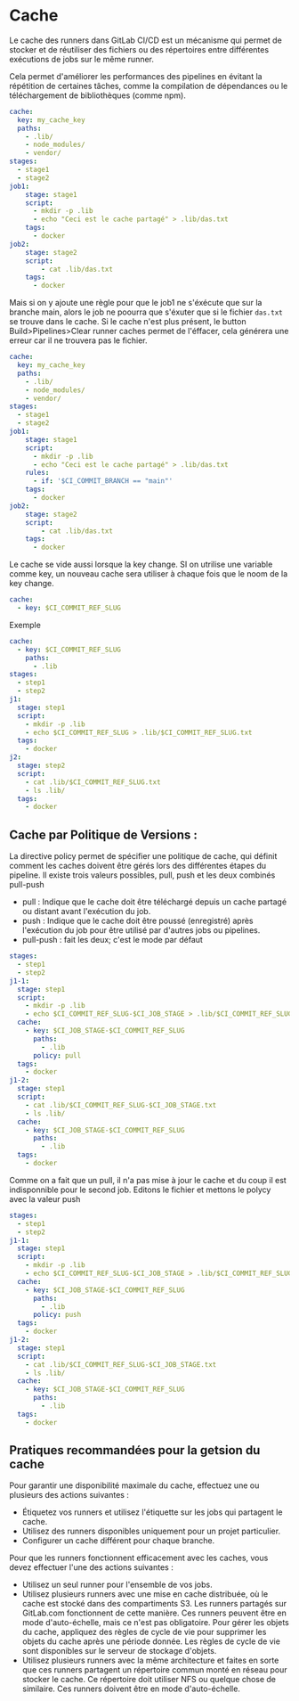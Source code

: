 # Cache
Le cache des runners dans GitLab CI/CD est un mécanisme qui permet de stocker 
et de réutiliser des fichiers ou des répertoires entre différentes exécutions 
de jobs sur le même runner.  

Cela permet d'améliorer les performances des pipelines en évitant la répétition 
de certaines tâches, comme la compilation de dépendances ou le téléchargement de bibliothèques (comme npm). 

```yaml
cache:
  key: my_cache_key
  paths:
    - .lib/
    - node_modules/
    - vendor/
stages:
  - stage1
  - stage2
job1:
    stage: stage1
    script: 
      - mkdir -p .lib
      - echo "Ceci est le cache partagé" > .lib/das.txt
    tags:
      - docker
job2:
    stage: stage2
    script:
        - cat .lib/das.txt
    tags:
      - docker

```
Mais si on y ajoute une règle pour que le job1 ne s'éxécute que sur la branche main, alors le job ne poourra que s'éxuter que si le fichier ``das.txt`` se trouve dans le cache. 
Si le cache n'est plus présent, le button Build>Pipelines>Clear runner caches  permet de l'éffacer, cela générera une erreur car il ne trouvera pas le fichier. 

```yaml
cache:
  key: my_cache_key
  paths:
    - .lib/
    - node_modules/
    - vendor/
stages:
  - stage1
  - stage2
job1:
    stage: stage1
    script: 
      - mkdir -p .lib
      - echo "Ceci est le cache partagé" > .lib/das.txt
    rules:
      - if: '$CI_COMMIT_BRANCH == "main"'
    tags:
      - docker
job2:
    stage: stage2
    script:
        - cat .lib/das.txt
    tags:
      - docker
```

Le cache se vide aussi lorsque la key change. SI on utrilise une variable comme key, un nouveau cache sera utiliser à chaque fois que le noom de la key change.

```yaml
cache:
  - key: $CI_COMMIT_REF_SLUG
```

Exemple 
```yaml
cache:
  - key: $CI_COMMIT_REF_SLUG
    paths:
      - .lib
stages:
  - step1
  - step2
j1:
  stage: step1
  script:
    - mkdir -p .lib 
    - echo $CI_COMMIT_REF_SLUG > .lib/$CI_COMMIT_REF_SLUG.txt
  tags:
    - docker
j2:
  stage: step2
  script: 
    - cat .lib/$CI_COMMIT_REF_SLUG.txt
    - ls .lib/
  tags:
    - docker
```

## Cache par Politique de Versions :

La directive policy permet de spécifier une politique de cache, qui définit comment les caches doivent être gérés lors des différentes étapes du pipeline. Il existe trois valeurs possibles, pull, push et les deux combinés pull-push

- pull : Indique que le cache doit être téléchargé depuis un cache partagé ou distant avant l'exécution du job.
- push : Indique que le cache doit être poussé (enregistré) après l'exécution du job pour être utilisé par d'autres jobs ou pipelines.
- pull-push : fait les deux; c'est le mode par défaut


```yaml
stages:
  - step1
  - step2
j1-1:
  stage: step1
  script:
    - mkdir -p .lib 
    - echo $CI_COMMIT_REF_SLUG-$CI_JOB_STAGE > .lib/$CI_COMMIT_REF_SLUG-$CI_JOB_STAGE.txt
  cache:
    - key: $CI_JOB_STAGE-$CI_COMMIT_REF_SLUG
      paths:
        - .lib
      policy: pull
  tags:
    - docker
j1-2:
  stage: step1
  script:
    - cat .lib/$CI_COMMIT_REF_SLUG-$CI_JOB_STAGE.txt
    - ls .lib/
  cache:
    - key: $CI_JOB_STAGE-$CI_COMMIT_REF_SLUG
      paths:
        - .lib
  tags:
    - docker
```

Comme on a fait que un pull, il n'a pas mise à jour le cache et du coup il est indisponnible pour le second job.
Editons le fichier et mettons le polycy avec la valeur push 

```yaml
stages:
  - step1
  - step2
j1-1:
  stage: step1
  script:
    - mkdir -p .lib 
    - echo $CI_COMMIT_REF_SLUG-$CI_JOB_STAGE > .lib/$CI_COMMIT_REF_SLUG-$CI_JOB_STAGE.txt
  cache:
    - key: $CI_JOB_STAGE-$CI_COMMIT_REF_SLUG
      paths:
        - .lib
      policy: push
  tags:
    - docker
j1-2:
  stage: step1
  script:
    - cat .lib/$CI_COMMIT_REF_SLUG-$CI_JOB_STAGE.txt
    - ls .lib/
  cache:
    - key: $CI_JOB_STAGE-$CI_COMMIT_REF_SLUG
      paths:
        - .lib
  tags:
    - docker
```


## Pratiques recommandées pour la getsion du cache
Pour garantir une disponibilité maximale du cache, effectuez une ou plusieurs des actions suivantes :

* Étiquetez vos runners et utilisez l'étiquette sur les jobs qui partagent le cache.
* Utilisez des runners disponibles uniquement pour un projet particulier.
* Configurer un cache différent pour chaque branche.

 Pour que les runners fonctionnent efficacement avec les caches, vous devez effectuer l'une des actions suivantes :

* Utilisez un seul runner pour l'ensemble de vos jobs.
* Utilisez plusieurs runners avec une mise en cache distribuée, où le cache est stocké dans des compartiments S3. Les runners partagés sur GitLab.com fonctionnent de cette manière. Ces runners peuvent être en mode d'auto-échelle, mais ce n'est pas obligatoire. Pour gérer les objets du cache, appliquez des règles de cycle de vie pour supprimer les objets du cache après une période donnée. Les règles de cycle de vie sont disponibles sur le serveur de stockage d'objets.
* Utilisez plusieurs runners avec la même architecture et faites en sorte que ces runners partagent un répertoire commun monté en réseau pour stocker le cache. Ce répertoire doit utiliser NFS ou quelque chose de similaire. Ces runners doivent être en mode d'auto-échelle.


